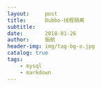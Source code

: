 ```yaml
---
layout:     post
title:      Dubbo-线程隔离
subtitle:   
date:       2018-01-26
author:     振航
header-img: img/tag-bg-o.jpg
catalog: true
tags:
    - mysql
    - markdown
---
```


